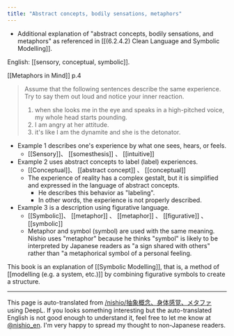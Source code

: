 ```yaml
---
title: "Abstract concepts, bodily sensations, metaphors"
---
```


- Additional explanation of "abstract concepts, bodily sensations, and metaphors" as referenced in [[(6.2.4.2) Clean Language and Symbolic Modelling]].

English: [[sensory, conceptual, symbolic]].

[[Metaphors in Mind]] p.4
> Assume that the following sentences describe the same experience. Try to say them out loud and notice your inner reaction.
>  1. when she looks me in the eye and speaks in a high-pitched voice, my whole head starts pounding.
>  2. I am angry at her attitude.
>  3. it's like I am the dynamite and she is the detonator.

- Example 1 describes one's experience by what one sees, hears, or feels.
    - [[Sensory]]、 [[somesthesis]] 、 [[intuitive]]
- Example 2 uses abstract concepts to label (label) experiences.
    - [[Conceptual]]、 [[abstract concept]] 、 [[conceptual]]
    - The experience of reality has a complex gestalt, but it is simplified and expressed in the language of abstract concepts.
        - He describes this behavior as "labeling".
        - In other words, the experience is not properly described.
- Example 3 is a description using figurative language.
    - [[Symbolic]]、 [[metaphor]] 、 [[metaphor]] 、 [[figurative]] 、 [[symbolic]]
    - Metaphor and symbol (symbol) are used with the same meaning. Nishio uses "metaphor" because he thinks "symbol" is likely to be interpreted by Japanese readers as "a sign shared with others" rather than "a metaphorical symbol of a personal feeling.

This book is an explanation of [[Symbolic Modelling]], that is, a method of [[modelling (e.g. a system, etc.)]] by combining figurative symbols to create a structure.

---
This page is auto-translated from [/nishio/抽象概念、身体感覚、メタファ](https://scrapbox.io/nishio/抽象概念、身体感覚、メタファ) using DeepL. If you looks something interesting but the auto-translated English is not good enough to understand it, feel free to let me know at [@nishio_en](https://twitter.com/nishio_en). I'm very happy to spread my thought to non-Japanese readers.
